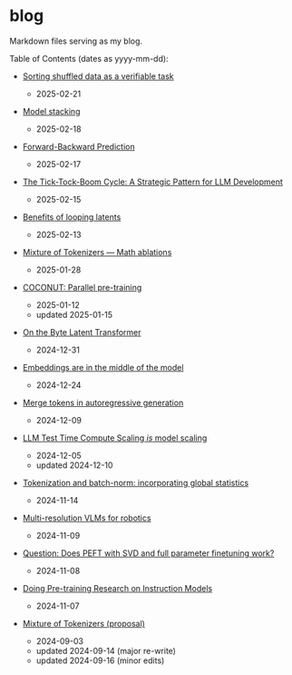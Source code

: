 # blog

Markdown files serving as my blog.

Table of Contents (dates as yyyy-mm-dd):

- [Sorting shuffled data as a verifiable task](contents/sorting-as-a-universal-task/article.md)
  - 2025-02-21

- [Model stacking](contents/model-stacking/article.md)
  - 2025-02-18

- [Forward-Backward Prediction](contents/fw-bw-prediction/article.md)
  - 2025-02-17

- [The Tick-Tock-Boom Cycle: A Strategic Pattern for LLM Development](contents/tick-tock-boom/article.md)
  - 2025-02-15

- [Benefits of looping latents](contents/benefits-of-looping-latents/article.md)
  - 2025-02-13

- [Mixture of Tokenizers &mdash; Math ablations](contents/mixture-of-tokenizers-math/article.md)
  - 2025-01-28

- [COCONUT: Parallel pre-training](contents/COCONUT-parallel-pretraining/article.md)
  - 2025-01-12
  - updated 2025-01-15

- [On the Byte Latent Transformer](contents/byte-latent-transformer/article.md)
  - 2024-12-31

- [Embeddings are in the middle of the model](contents/embeddings-thoughts/article.md)
  - 2024-12-24

- [Merge tokens in autoregressive generation](contents/token-merge/merge-tokens-in-autoregressive-generation.md)
  - 2024-12-09

- [LLM Test Time Compute Scaling *is* model scaling](contents/llm-test-time-scaling-is-model-scaling/test-time-scaling-is-model-scaling.md)
  - 2024-12-05
  - updated 2024-12-10

- [Tokenization and batch-norm: incorporating global statistics](contents/tokenization-and-batchnorm/tokenization-and-batchnorm.md)
  - 2024-11-14

- [Multi-resolution VLMs for robotics](contents/muli-resolution-vlms/README.md)
  - 2024-11-09

- [Question: Does PEFT with SVD and full parameter finetuning work?](contents/question-does-peft-with-svd-and-full-parameter-finetuning-work/README.md)
  - 2024-11-08

- [Doing Pre-training Research on Instruction Models](contents/doing-pretraining-research-on-instruction-models/README.md)
  - 2024-11-07

- [Mixture of Tokenizers (proposal)](contents/mixture-of-tokenizers/README.md)
  - 2024-09-03
  - updated 2024-09-14 (major re-write)
  - updated 2024-09-16 (minor edits)
